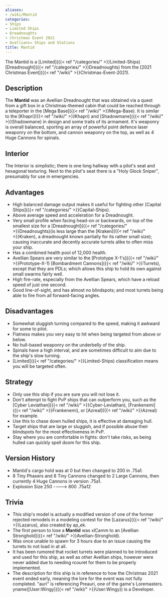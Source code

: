 ```yaml
---
aliases:
- /wiki/Mantid
categories:
- Ships
- Limited Ships
- Dreadnoughts
- Christmas Event 2021
- Avellians= Ships and Stations
title: Mantid
---
```


The Mantid is a [Limited]({{< ref "/categories/" >}}Limited-Ships) [Dreadnought]({{< ref "/categories/" >}}Dreadnoughts) from the [2021 Christmas Event]({{< ref "/wiki/" >}}Christmas-Event-2021). 

## Description

The **Mantid** was an Avellian Dreadnought that was obtained via a quest from a gift box in a Christmas-themed cabin that could be reached through a teleporter in the [Mega Base]({{< ref "/wiki/" >}}Mega-Base). It is similar to the [Khapri]({{< ref "/wiki/" >}}Khapri) and [Shadowmane]({{< ref "/wiki/" >}}Shadowmane) in design and some traits of its armament. It's weaponry is overall balanced, sporting an array of powerful point defence laser weaponry on the bottom, and cannon weaponry on the top, as well as 4 Huge Cannons for spinals.

## Interior

The Interior is simplistic; there is one long hallway with a pilot's seat and hexagonal texturing. Next to the pilot's seat there is a "Holy Glock Sniper", presumably for use in emergencies.

## Advantages

- High balanced damage output makes it useful for fighting other [Capital Ships]({{< ref "/categories/" >}}Capital-Ships).
- Above average speed and acceleration for a Dreadnought.
- Very small profile when facing head-on or backwards, on top of the smallest size for a [Dreadnought]({{< ref "/categories/" >}}Dreadnoughts)(is less large than the [Kraken]({{< ref "/wiki/" >}}Kraken), a dreadnought known partially for its rather small size); causing inaccurate and decently accurate turrets alike to often miss your ship.
- Has a combined health pool of 12,000 health.
- Avellian Spears are very similar to the [Prototype X-1's]({{< ref "/wiki/" >}}Prototype-X-1) [Bombardment Cannons]({{< ref "/wiki/" >}}Turrets), except that they are PDLs; which allows this ship to hold its own against small swarms fairly well.
- High fire-rate, especially from the Avellian Spears, which have a reload speed of just one second.
- Good line-of-sight, and has almost no blindspots; and most turrets being able to fire from all forward-facing angles.

## Disadvantages

- Somewhat sluggish turning compared to the speed, making it awkward for some to pilot.
- Flatness makes you very easy to hit when being targeted from above or below.
- No hull-based weaponry on the underbelly of the ship.
- Spinals have a high interval, and are sometimes difficult to aim due to the ship's slow turning.
- [Limited]({{< ref "/categories/" >}}Limited-Ships) classification means you will be targeted often.

## Strategy

- Only use this ship if you are sure you will not lose it.
- Don't attempt to fight PvP ships that can outperform you, such as the [Cyber Leviathan]({{< ref "/wiki/" >}}Cyber-Leviathan), [Frankenemi]({{< ref "/wiki/" >}}Frankenemi), or [Azreal]({{< ref "/wiki/" >}}Azreal) for example.
- Use this to chase down hulled ships, it is effective at damaging hull.
- Target ships that are large or sluggish, and if possible abuse their blindspots for the most effectiveness in PvP.
- Stay where you are comfortable in fights: don't take risks, as being hulled can quickly spell doom for this ship.

## Version History 

- Mantid's cargo hold was at 0 but then changed to 200 in .75a1.
- 8 Tiny Phasers and 8 Tiny Cannons changed to 2 Large Cannons, then currently 4 Huge Cannons in version .75a1.
- Explosion Size 250 ----> 800 .75a12

## Trivia

- This ship's model is actually a modified version of one of the former rejected remodels in a modeling contest for the [Lazarus]({{< ref "/wiki/" >}}Lazarus), also created by ap_ek.
- The first person to lose a **Mantid** was xlCamm to an [Avellian Stronghold]({{< ref "/wiki/" >}}Avellian-Stronghold).
- Was once unable to spawn for 3 hours due to an issue causing the turrets to not load in at all.
- It has been rumored that rocket turrets were planned to be introduced and used for this ship, as well as other Avellian ships, however were never added due to needing rcouret for them to be properly implemented.
- The description for this ship is in reference to how the Christmas 2021 event ended early, meaning the lore for the event was not fully completed. "auri" is referencing Preauri, one of the game's Loremasters. yname([User:Wingy]({{< ref "/wiki/" >}}User:Wingy)) is a Developer.